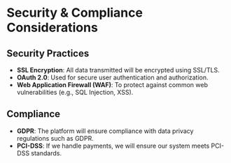 # Security & Compliance Considerations

## Security Practices
- **SSL Encryption**: All data transmitted will be encrypted using SSL/TLS.
- **OAuth 2.0**: Used for secure user authentication and authorization.
- **Web Application Firewall (WAF)**: To protect against common web vulnerabilities (e.g., SQL Injection, XSS).

## Compliance
- **GDPR**: The platform will ensure compliance with data privacy regulations such as GDPR.
- **PCI-DSS**: If we handle payments, we will ensure our system meets PCI-DSS standards.
